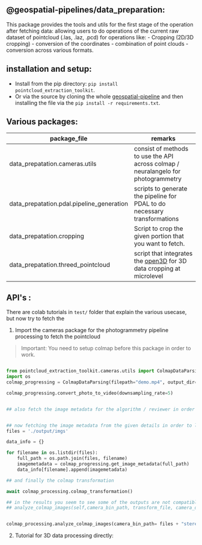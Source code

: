 ## @geospatial-pipelines/data_preparation:

This package provides the tools and utils for the first stage of the operation after fetching data: allowing users to do operations of the current raw dataset of pointcloud (.las, .laz, .pcd) for operations like: 
    - Cropping (2D/3D cropping)
    - conversion of the coordinates 
    - combination of point clouds
    - conversion across various formats.

## installation and setup:
- Install from the pip directory: `pip install pointcloud_extraction_toolkit`.
- Or via the source by cloning the whole [geospatial-pipeline]() and then installing the file via the `pip install -r requirements.txt`.

## Various packages:

| package_file | remarks |
| ------------- | ------------- |
| data_prepatation.cameras.utils | consist of methods to use the API across colmap / neuralangelo for photogrammetry |
| data_prepatation.pdal.pipeline_generation | scripts to generate the pipeline for PDAL to do necessary transformations |
| data_prepatation.cropping | Script to crop the given portion that you want to fetch. |
| data_prepatation.threed_pointcloud | script that integrates the [open3D](https://www.open3d.org) for 3D data cropping at microlevel | 


## API's :


There are colab tutorials in `test/` folder that explain the various usecase, but now try to fetch the 

1. Import the cameras package for the photogrammetry pipeline processing to fetch the pointcloud
> Important: You need to setup colmap before this package in order to work.
```python

from pointcloud_extraction_toolkit.cameras.utils import ColmapDataParsing
import os
colmap_progressing = ColmapDataParsing(filepath="demo.mp4", output_dir="./demo_output")

colmap_progressing.convert_photo_to_video(downsampling_rate=5)


## also fetch the image metadata for the algorithm / reviewer in order to showcase the details.


## now fetching the image metadata from the given details in order to later on do the required transformation on the specific frame <> pose basis if needed.
files = './output/imgs'

data_info = {}

for filename in os.listdir(files):
    full_path = os.path.join(files, filename)
    imagemetadata = colmap_progressing.get_image_metadata(full_path)
    data_info[filename].append(imagemetadata)

## and finally the colmap transformation

await colmap_processing.colmap_transformation()

## in the results you seem to see some of the outputs are not compatible with the alignment then run the following method to fix and rerun colmap_transformation().
## analyze_colmap_images(self,camera_bin_path, transform_file, camera_depth, coordinates_adjust = ["0", "0", "0", "1"] )


colmap_processing.analyze_colmap_images(camera_bin_path= files + "stereo/camera.bin" , transform_file= files + "transforms.json", camera_depth = "", coordinates_adjust = [] )


```

2. Tutorial for 3D data processing directly:


